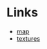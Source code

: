 # Links 
- [map](https://www.eternalcoding.com/?p=263)
- [textures](https://opengameart.org/textures)